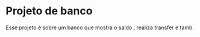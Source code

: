 <h1>Projeto de banco</h1>
<p>Esse projeto  é sobre um banco  que mostra o saldo , realiza transfer e tamb.</p>
